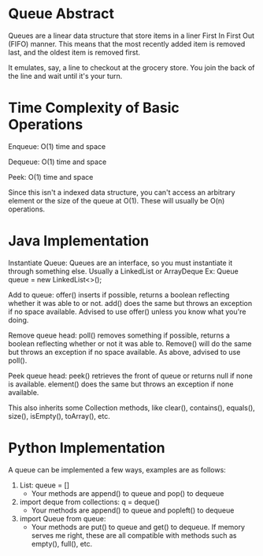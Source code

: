 # Queue Abstract
Queues are a linear data structure that store items in a liner First In First Out (FIFO) manner. This means that the most recently added item is removed last, and the oldest item is removed first. 

It emulates, say, a line to checkout at the grocery store. You join the back of the line and wait until it's your turn. 

# Time Complexity of Basic Operations
Enqueue: O(1) time and space

Dequeue: O(1) time and space

Peek: O(1) time and space

Since this isn't a indexed data structure, you can't access an arbitrary element or the size of the queue at O(1). These will usually be O(n) operations. 

# Java Implementation
 Instantiate Queue: Queues are an interface, so you must instantiate it through something else. Usually a LinkedList or ArrayDeque
Ex: Queue<Integer> queue = new LinkedList<>();

Add to queue: offer() inserts if possible, returns a boolean reflecting whether it was able to or not. add() does the same but throws an exception if no space available. Advised to use offer() unless you know what you're doing.

Remove queue head: poll() removes something if possible, returns a boolean reflecting whether or not it was able to. Remove() will do the same but throws an exception if no space available. As above, advised to use poll().

Peek queue head: peek() retrieves the front of queue or returns null if none is available. element() does the same but throws an exception if none available.

This also inherits some Collection methods, like clear(), contains(), equals(), size(), isEmpty(), toArray(), etc.

# Python Implementation
A queue can be implemented a few ways, examples are as follows: 
1. List: queue = []
   - Your methods are append() to queue and pop() to dequeue
2. import deque from collections: q = deque()
   - Your methods are append() to queue and popleft() to dequeue
3. import Queue from queue:
   - Your methods are put() to queue and get() to dequeue.
If memory serves me right, these are all compatible with methods such as empty(), full(), etc.
